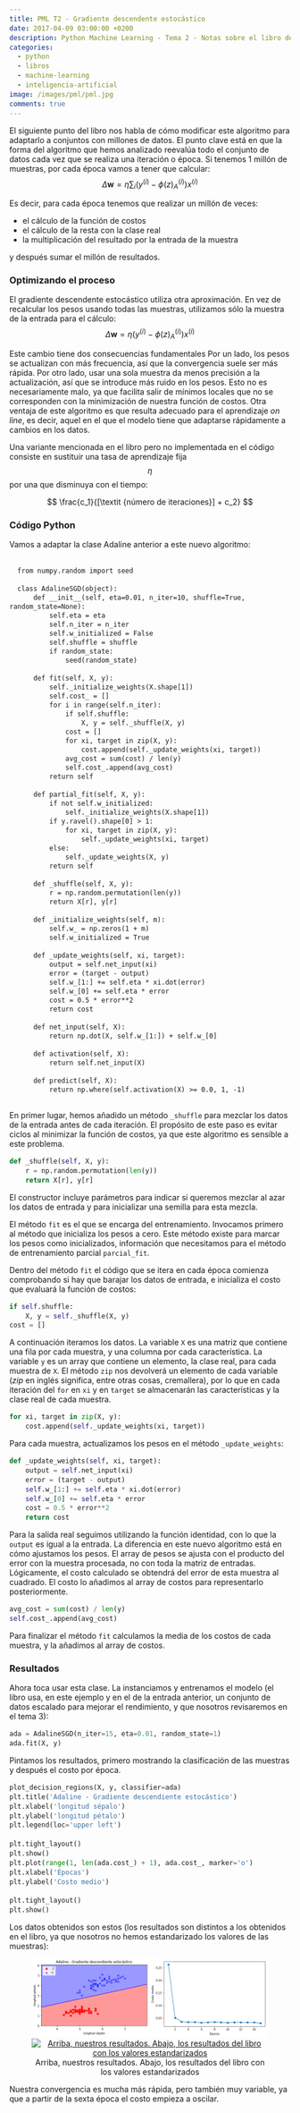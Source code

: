 ```yaml
---
title: PML T2 - Gradiente descendente estocástico
date: 2017-04-09 03:00:00 +0200
description: Python Machine Learning - Tema 2 - Notas sobre el libro de Sebastian Raschka
categories:
  - python
  - libros
  - machine-learning
  - inteligencia-artificial
image: /images/pml/pml.jpg
comments: true
---
```


El siguiente punto del libro nos habla de cómo modificar este algoritmo para adaptarlo a conjuntos con millones de datos. El punto clave está en que la forma del algoritmo que hemos analizado reevalúa todo el conjunto de datos cada vez que se realiza una iteración o época. Si tenemos 1 millón de muestras, por cada época vamos a tener que calcular:
$$
\Delta \mathbf{w} = \eta \sum_i \big(y^{(i)} - \phi(z)_{A}^{(i)}\big) x^{(i)}
$$

Es decir, para cada época tenemos que realizar un millón de veces:

* el cálculo de la función de costos
* el cálculo de la resta con la clase real
* la multiplicación del resultado por la entrada de la muestra

y después sumar el millón de resultados.

### Optimizando el proceso

El gradiente descendente estocástico utiliza otra aproximación. En vez de recalcular los pesos usando todas las muestras, utilizamos sólo la muestra de la entrada para el cálculo:
$$
\Delta \mathbf{w} = \eta \big(y^{(i)} - \phi(z)_{A}^{(i)}\big) x^{(i)}
$$

Este cambio tiene dos consecuencias fundamentales Por un lado, los pesos se actualizan con más frecuencia, así que la convergencia suele ser más rápida. Por otro lado, usar una sola muestra da menos precisión a la actualización, así que se introduce más ruido en los pesos. Esto no es necesariamente malo, ya que facilita salir de mínimos locales que no se corresponden con la minimización de nuestra función de costos. Otra ventaja de este algoritmo es que resulta adecuado para el aprendizaje _on line_, es decir, aquel en el que el modelo tiene que adaptarse rápidamente a cambios en los datos.

Una variante mencionada en el libro pero no implementada en el código consiste en sustituir una tasa de aprendizaje fija $$\eta$$ por una que disminuya con el tiempo:

$$
\frac{c_1}{[\textit {número de iteraciones}] + c_2}
$$

### Código Python

Vamos a adaptar la clase Adaline anterior a este nuevo algoritmo:

<pre class="line-numbers">
  <code class="language-python">
  from numpy.random import seed

  class AdalineSGD(object):
      def __init__(self, eta=0.01, n_iter=10, shuffle=True, random_state=None):
          self.eta = eta
          self.n_iter = n_iter
          self.w_initialized = False
          self.shuffle = shuffle
          if random_state:
              seed(random_state)
          
      def fit(self, X, y):
          self._initialize_weights(X.shape[1])
          self.cost_ = []
          for i in range(self.n_iter):
              if self.shuffle:
                  X, y = self._shuffle(X, y)
              cost = []
              for xi, target in zip(X, y):
                  cost.append(self._update_weights(xi, target))
              avg_cost = sum(cost) / len(y)
              self.cost_.append(avg_cost)
          return self

      def partial_fit(self, X, y):
          if not self.w_initialized:
              self._initialize_weights(X.shape[1])
          if y.ravel().shape[0] > 1:
              for xi, target in zip(X, y):
                  self._update_weights(xi, target)
          else:
              self._update_weights(X, y)
          return self

      def _shuffle(self, X, y):
          r = np.random.permutation(len(y))
          return X[r], y[r]
      
      def _initialize_weights(self, m):
          self.w_ = np.zeros(1 + m)
          self.w_initialized = True
          
      def _update_weights(self, xi, target):
          output = self.net_input(xi)
          error = (target - output)
          self.w_[1:] += self.eta * xi.dot(error)
          self.w_[0] += self.eta * error
          cost = 0.5 * error**2
          return cost
      
      def net_input(self, X):
          return np.dot(X, self.w_[1:]) + self.w_[0]

      def activation(self, X):
          return self.net_input(X)

      def predict(self, X):
          return np.where(self.activation(X) >= 0.0, 1, -1)
  </code>
</pre>

En primer lugar, hemos añadido un método `_shuffle` para mezclar los datos de la entrada antes de cada iteración. El propósito de este paso es evitar ciclos al minimizar la función de costos, ya que este algoritmo es sensible a este problema.

```python
def _shuffle(self, X, y):
    r = np.random.permutation(len(y))
    return X[r], y[r]
```

El constructor incluye parámetros para indicar si queremos mezclar al azar los datos de entrada y para inicializar una semilla para esta mezcla. 

El método `fit` es el que se encarga del entrenamiento. Invocamos primero al método que inicializa los pesos a cero. Este método existe para marcar los pesos como inicializados, información que necesitamos para el método de entrenamiento parcial `parcial_fit`.


Dentro del método `fit` el código que se itera en cada época comienza comprobando si hay que barajar los datos de entrada, e inicializa el costo que evaluará la función de costos:


```python
if self.shuffle:
    X, y = self._shuffle(X, y)
cost = []
```

A continuación iteramos los datos. La variable `X` es una matriz que contiene una fila por cada muestra, y una columna por cada característica. La variable `y` es un array que contiene un elemento, la clase real, para cada muestra de `X`. El método `zip` nos devolverá un elemento de cada variable (_zip_ en inglés significa, entre otras cosas, cremallera), por lo que en cada iteración del `for` en `xi` y en `target` se almacenarán las características y la clase real de cada muestra.

```python
for xi, target in zip(X, y):
    cost.append(self._update_weights(xi, target))

```

Para cada muestra, actualizamos los pesos en el método `_update_weights`:

```python
def _update_weights(self, xi, target):
    output = self.net_input(xi)
    error = (target - output)
    self.w_[1:] += self.eta * xi.dot(error)
    self.w_[0] += self.eta * error
    cost = 0.5 * error**2
    return cost

```

Para la salida real seguimos utilizando la función identidad, con lo que la `output` es igual a la entrada. La diferencia en este nuevo algoritmo está en cómo ajustamos los pesos. El array de pesos se ajusta con el producto del error con la muestra procesada, no con toda la matriz de entradas. Lógicamente, el costo calculado se obtendrá del error de esta muestra al cuadrado. El costo lo añadimos al array de costos para representarlo posteriormente.


```python
avg_cost = sum(cost) / len(y)
self.cost_.append(avg_cost)
```

Para finalizar el método `fit` calculamos la media de los costos de cada muestra, y la añadimos al array de costos.

### Resultados

Ahora toca usar esta clase. La instanciamos y entrenamos el modelo (el libro usa, en este ejemplo y en el de la entrada anterior, un conjunto de datos escalado para mejorar el rendimiento, y que nosotros revisaremos en el tema 3):


```python
ada = AdalineSGD(n_iter=15, eta=0.01, random_state=1)
ada.fit(X, y)
```

Pintamos los resultados, primero mostrando la clasificación de las muestras y después el costo por época.

```python
plot_decision_regions(X, y, classifier=ada)
plt.title('Adaline - Gradiente descendiente estocástico')
plt.xlabel('longitud sépalo')
plt.ylabel('longitud pétalo')
plt.legend(loc='upper left')

plt.tight_layout()
plt.show()
plt.plot(range(1, len(ada.cost_) + 1), ada.cost_, marker='o')
plt.xlabel('Épocas')
plt.ylabel('Costo medio')

plt.tight_layout()
plt.show()
```
Los datos obtenidos son estos (los resultados son distintos a los obtenidos en el libro, ya que nosotros no hemos estandarizado los valores de las muestras):

<div style="text-align:center">
    <figure>
        <img alt="Arriba, nuestros resultados. Abajo, los resultados del libro con los valores estandarizados" src ="/images/pml/2_adaline.png" />
        <a href="https://github.com/rasbt/python-machine-learning-book/blob/master/code/ch02/images/02_14.png"><img alt="Arriba, nuestros resultados. Abajo, los resultados del libro con los valores estandarizados" src ="https://raw.githubusercontent.com/rasbt/python-machine-learning-book/master/code/ch02/images/02_14.png" /></a>
        <figcaption>Arriba, nuestros resultados. Abajo, los resultados del libro con los valores estandarizados</figcaption>
    </figure>
</div>

Nuestra convergencia es mucha más rápida, pero también muy variable, ya que a partir de la sexta época el costo empieza a oscilar.